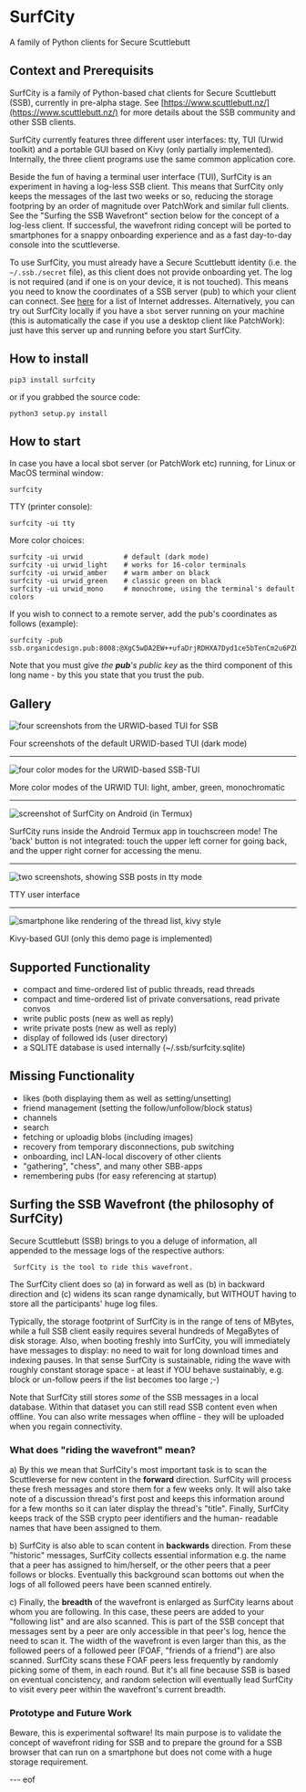# SurfCity
A family of Python clients for Secure Scuttlebutt

## Context and Prerequisits

SurfCity is a family of Python-based chat clients for Secure Scuttlebutt
(SSB), currently in pre-alpha stage.  See
[https://www.scuttlebutt.nz/](https://www.scuttlebutt.nz/) for more
details about the SSB community and other SSB clients.

SurfCity currently features three different user interfaces: tty, TUI
(Urwid toolkit) and a portable GUI based on Kivy (only partially
implemented). Internally, the three client programs use the same
common application core.

Beside the fun of having a terminal user interface (TUI), SurfCity is
an experiment in having a log-less SSB client. This means that
SurfCity only keeps the messages of the last two weeks or so, reducing
the storage footpring by an order of magnitude over PatchWork and
similar full clients. See the "Surfing the SSB Wavefront" section
below for the concept of a log-less client. If successful, the
wavefront riding concept will be ported to smartphones for a snappy
onboarding experience and as a fast day-to-day console into the
scuttleverse.

To use SurfCity, you must already have a Secure Scuttlebutt identity
(i.e. the ```~/.ssb./secret``` file), as this client does not provide
onboarding yet. The log is not required (and if one is on your device,
it is not touched). This means you need to know the coordinates of a
SSB server (pub) to which your client can connect. See
[here](https://github.com/ssbc/ssb-server/wiki/Pub-Servers) for a list
of Internet addresses.  Alternatively, you can try out SurfCity
locally if you have a ```sbot``` server running on your machine (this is
automatically the case if you use a desktop client like PatchWork):
just have this server up and running before you start SurfCity.


## How to install

```
pip3 install surfcity
```

or if you grabbed the source code:

```
python3 setup.py install
```


## How to start

In case you have a local sbot server (or PatchWork etc) running, for
Linux or MacOS terminal window:
```
surfcity
```

TTY (printer console):
```
surfcity -ui tty
```

More color choices:
```
surfcity -ui urwid          # default (dark mode)
surfcity -ui urwid_light    # works for 16-color terminals
surfcity -ui urwid_amber    # warm amber on black
surfcity -ui urwid_green    # classic green on black
surfcity -ui urwid_mono     # monochrome, using the terminal's default colors
```


If you wish to connect to a remote server, add the pub's coordinates as follows (example):
```
surfcity -pub ssb.organicdesign.pub:8008:@XgC5wDA2EW++ufaDrjRDHXA7Dyd1ce5bTenCm2u6PZU=.ed25519
```

Note that you must give _the **pub**'s public key_ as the third component
of this long name - by this you state that you trust the pub.


## Gallery

![four screenshots from the URWID-based TUI for SSB](img/urwid-4up.png)

Four screenshots of the default URWID-based TUI (dark mode)

---

![four color modes for the URWID-based SSB-TUI](img/urwid-modes.png)

More color modes of the URWID TUI: light, amber, green, monochromatic

---

![screenshot of SurfCity on Android (in Termux)](img/urwid-on-android.png)

SurfCity runs inside the Android Termux app in touchscreen mode! The
'back' button is not integrated: touch the upper left corner for going
back, and the upper right corner for accessing the menu.

---

![two screenshots, showing SSB posts in tty mode](img/tty-amber.png)

TTY user interface

---

![smartphone like rendering of the thread list, kivy style](img/kivy-256x454.png)

Kivy-based GUI (only this demo page is implemented)


## Supported Functionality

* compact and time-ordered list of public threads, read threads
* compact and time-ordered list of private conversations, read private convos
* write public posts (new as well as reply)
* write private posts (new as well as reply)
* display of followed ids (user directory)
* a SQLITE database is used internally (~/.ssb/surfcity.sqlite)

## Missing Functionality

* likes (both displaying them as well as setting/unsetting)
* friend management (setting the follow/unfollow/block status)
* channels
* search
* fetching or uploadig blobs (including images)
* recovery from temporary disconnections, pub switching
* onboarding, incl LAN-local discovery of other clients
* "gathering", "chess", and many other SBB-apps
* remembering pubs (for easy referencing at startup)


## Surfing the SSB Wavefront (the philosophy of SurfCity)

Secure Scuttlebutt (SSB) brings to you a deluge of information, all
appended to the message logs of the respective authors:

     SurfCity is the tool to ride this wavefront.

The SurfCity client does so (a) in forward as well as (b) in backward
direction and (c) widens its scan range dynamically, but WITHOUT
having to store all the participants' huge log files.

Typically, the storage footprint of SurfCity is in the range of tens
of MBytes, while a full SSB client easily requires several hundreds of
MegaBytes of disk storage. Also, when booting freshly into SurfCity,
you will immediately have messages to display: no need to wait for
long download times and indexing pauses.  In that sense SurfCity is
sustainable, riding the wave with roughly constant storage space - at
least if YOU behave sustainably, e.g. block or un-follow peers if the
list becomes too large ;-)

Note that SurfCity still stores _some_ of the SSB messages in a local
database. Within that dataset you can still read SSB content even when
offline. You can also write messages when offline - they will be uploaded
when you regain connectivity.

### What does "riding the wavefront" mean?

a) By this we mean that SurfCity's most important task is to
scan the Scuttleverse for new content in the **forward** direction.
SurfCity will process these fresh messages and store them for a
few weeks only. It will also take note of a discussion thread's
first post and keeps this information around for a few months
so it can later display the thread's "title". Finally, SurfCity
keeps track of the SSB crypto peer identifiers and the human-
readable names that have been assigned to them.

b) SurfCity is also able to scan content in **backwards** direction.
From these "historic" messages, SurfCity collects essential
information e.g. the name that a peer has assigned to him/herself,
or the other peers that a peer follows or blocks. Eventually this
background scan bottoms out when the logs of all followed peers
have been scanned entirely.

c) Finally, the **breadth** of the wavefront is enlarged as SurfCity
learns about whom you are following. In this case, these peers
are added to your "following list" and are also scanned. This is
part of the SSB concept that messages sent by a peer are only
accessible in that peer's log, hence the need to scan it. The
width of the wavefront is even larger than this, as the followed
peers of a followed peer (FOAF, "friends of a friend") are also
scanned. SurfCity scans these FOAF peers less frequently by
randomly picking some of them, in each round. But it's all
fine because SSB is based on eventual concistency, and random
selection will eventually lead SurfCity to visit every peer
within the wavefront's current breadth.

### Prototype and Future Work

Beware, this is experimental software! Its main purpose is to
validate the concept of wavefront riding for SSB and to prepare
the ground for a SSB browser that can run on a smartphone but
does not come with a huge storage requirement.

--- eof
